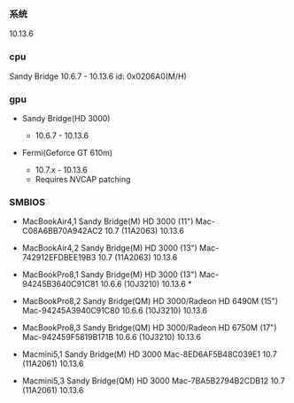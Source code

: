 ### 系统

10.13.6

### cpu

Sandy Bridge 10.6.7 - 10.13.6 id: 0x0206A0(M/H)

### gpu

- Sandy Bridge(HD 3000)

  - 10.6.7 - 10.13.6

- Fermi(Geforce GT 610m)

  - 10.7.x - 10.13.6
  - Requires NVCAP patching

### SMBIOS

- MacBookAir4,1 Sandy Bridge(M) HD 3000 (11") Mac-C08A6BB70A942AC2 10.7 (11A2063) 10.13.6
- MacBookAir4,2 Sandy Bridge(M) HD 3000 (13") Mac-742912EFDBEE19B3 10.7 (11A2063) 10.13.6
- MacBookPro8,1 Sandy Bridge(M) HD 3000 (13") Mac-94245B3640C91C81 10.6.6 (10J3210) 10.13.6 \*

- MacBookPro8,2 Sandy Bridge(QM) HD 3000/Radeon HD 6490M (15") Mac-94245A3940C91C80 10.6.6 (10J3210) 10.13.6
- MacBookPro8,3 Sandy Bridge(QM) HD 3000/Radeon HD 6750M (17") Mac-942459F5819B171B 10.6.6 (10J3210) 10.13.6
- Macmini5,1 Sandy Bridge(M) HD 3000 Mac-8ED6AF5B48C039E1 10.7 (11A2061) 10.13.6
- Macmini5,3 Sandy Bridge(QM) HD 3000 Mac-7BA5B2794B2CDB12 10.7 (11A2061) 10.13.6
